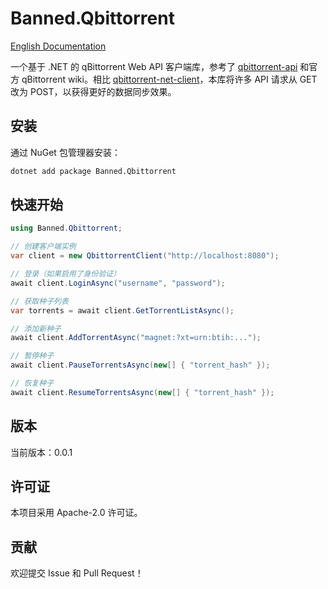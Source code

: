 # Banned.Qbittorrent

[English Documentation](../README.md)

一个基于 .NET 的 qBittorrent Web API 客户端库，参考了 [qbittorrent-api](https://github.com/rmartin16/qbittorrent-api) 和官方 qBittorrent wiki。相比 [qbittorrent-net-client](https://github.com/fedarovich/qbittorrent-net-client)，本库将许多 API 请求从 GET 改为 POST，以获得更好的数据同步效果。

## 安装

通过 NuGet 包管理器安装：

```bash
dotnet add package Banned.Qbittorrent
```

## 快速开始

```csharp
using Banned.Qbittorrent;

// 创建客户端实例
var client = new QbittorrentClient("http://localhost:8080");

// 登录（如果启用了身份验证）
await client.LoginAsync("username", "password");

// 获取种子列表
var torrents = await client.GetTorrentListAsync();

// 添加新种子
await client.AddTorrentAsync("magnet:?xt=urn:btih:...");

// 暂停种子
await client.PauseTorrentsAsync(new[] { "torrent_hash" });

// 恢复种子
await client.ResumeTorrentsAsync(new[] { "torrent_hash" });
```

## 版本

当前版本：0.0.1

## 许可证

本项目采用 Apache-2.0 许可证。

## 贡献

欢迎提交 Issue 和 Pull Request！ 